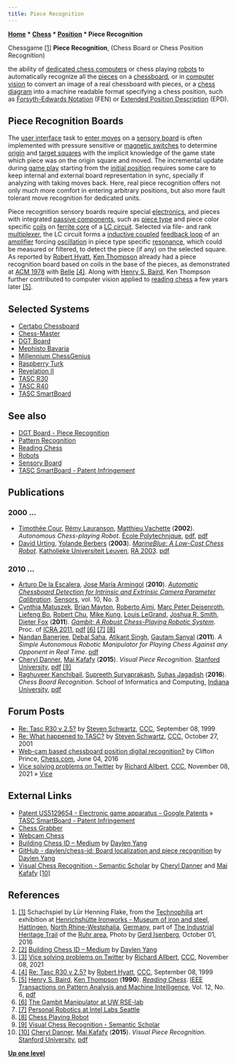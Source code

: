 ```yaml
---
title: Piece Recognition
---
```

**[Home](Home "Home") \* [Chess](Chess "Chess") \* [Position](Chess_Position "Chess Position") \* Piece Recognition**



 [](File:Schachspiel2016Henrichshuette.JPG) Chessgame <a id="cite-note-1" href="#cite-ref-1">[1]</a> 
**Piece Recognition**, (Chess Board or Chess Position Recognition)  

 the ability of [dedicated chess computers](Dedicated_Chess_Computers "Dedicated Chess Computers") or chess playing [robots](Robots "Robots") to automatically recognize all the [pieces](Pieces "Pieces") on a [chessboard](Chessboard "Chessboard"), or in [computer vision](https://en.wikipedia.org/wiki/Computer_vision) to convert an image of a real chessboard with pieces, or a [chess diagram](https://en.wikipedia.org/wiki/Chess_diagram) into a machine readable format specifying a chess position, such as [Forsyth-Edwards Notation](Forsyth-Edwards_Notation "Forsyth-Edwards Notation") (FEN) or [Extended Position Description](Extended_Position_Description "Extended Position Description") (EPD). 



## Piece Recognition Boards


The [user interface](User_Interface "User Interface") task to [enter moves](Entering_Moves "Entering Moves") on a [sensory board](Sensory_Board "Sensory Board") is often implemented with pressure sensitive or [magnetic switches](https://en.wikipedia.org/wiki/Magnetic_switch) to determine [origin](Origin_Square "Origin Square") and [target squares](Target_Square "Target Square") with the implicit knowledge of the game state which piece was on the origin square and moved. The incremental update during [game play](Chess_Game "Chess Game") starting from the [initial position](Initial_Position "Initial Position") requires some care to keep internal and external board representation in sync, specially if analyzing with taking moves back. Here, real piece recognition offers not only much more comfort in entering arbitrary positions, but also more fault tolerant move recognition for dedicated units.


Piece recognition sensory boards require special [electronics](https://en.wikipedia.org/wiki/Electronics), and pieces with integrated [passive components](https://en.wikipedia.org/wiki/Electronic_component#Passive_components), such as [piece type](Pieces#PieceTypeCoding "Pieces") and piece color specific [coils](https://en.wikipedia.org/wiki/Coil) on [ferrite core](https://en.wikipedia.org/wiki/Ferrite_core) of a [LC circuit](https://en.wikipedia.org/wiki/LC_circuit). Selected via file- and rank [multiplexer](https://en.wikipedia.org/wiki/Multiplexer), the LC circuit forms a [inductive coupled](https://en.wikipedia.org/wiki/Inductive_coupling) [feedback loop](https://en.wikipedia.org/wiki/Feedback) of an [amplifier](https://en.wikipedia.org/wiki/Amplifier) forcing [oscillation](https://en.wikipedia.org/wiki/Oscillation) in piece type specific [resonance](https://en.wikipedia.org/wiki/Resonance), which could be measured or filtered, to detect the piece (if any) on the selected square. As reported by [Robert Hyatt](Robert_Hyatt "Robert Hyatt"), [Ken Thompson](Ken_Thompson "Ken Thompson") already had a piece recognition board based on coils in the base of the pieces, as demonstrated at [ACM 1978](ACM_1978 "ACM 1978") with [Belle](Belle "Belle") <a id="cite-note-4" href="#cite-ref-4">[4]</a>. Along with [Henry S. Baird](Mathematician#HSBaird "Mathematician"), Ken Thompson further contributed to computer vision applied to [reading chess](Algebraic_Chess_Notation#ReadingChess "Algebraic Chess Notation") a few years later <a id="cite-note-5" href="#cite-ref-5">[5]</a>. 



## Selected Systems


* [Certabo Chessboard](Certabo_Chessboard "Certabo Chessboard")
* [Chess-Master](Chess-Master "Chess-Master")
* [DGT Board](DGT_Board "DGT Board")
* [Mephisto Bavaria](Mephisto_Module_Systems "Mephisto Module Systems")
* [Millennium ChessGenius](Millennium_ChessGenius "Millennium ChessGenius")
* [Raspberry Turk](Raspberry_Turk "Raspberry Turk")
* [Revelation II](Revelation_II "Revelation II")
* [TASC R30](TASC_R30 "TASC R30")
* [TASC R40](TASC_R40 "TASC R40")
* [TASC SmartBoard](TASC_SmartBoard "TASC SmartBoard")


## See also


* [DGT Board - Piece Recognition](DGT_Board#PieceRecognition "DGT Board")
* [Pattern Recognition](Pattern_Recognition "Pattern Recognition")
* [Reading Chess](Algebraic_Chess_Notation#ReadingChess "Algebraic Chess Notation")
* [Robots](Robots "Robots")
* [Sensory Board](Sensory_Board "Sensory Board")
* [TASC SmartBoard - Patent Infringement](TASC_SmartBoard#PatentInfringement "TASC SmartBoard")


## Publications


### 2000 ...


* [Timothée Cour](https://scholar.google.com/citations?user=pkFzb9QAAAAJ), [Rémy Lauranson](https://www.linkedin.com/in/r%C3%A9my-lauranson-3799a623/), [Matthieu Vachette](http://fr.linkedin.com/pub/matthieu-vachette/1b/bb5/571) (**2002**). *Autonomous Chess-playing Robot*. [École Polytechnique](https://en.wikipedia.org/wiki/%C3%89cole_Polytechnique), [pdf](http://www.timotheecour.com/papers/ChessAutonomousRobot.pdf), [pdf](https://pdfs.semanticscholar.org/57e7/9b85d53597d59a1009ea964876de260935ea.pdf)
* [David Urting](http://be.linkedin.com/pub/david-urting/4/82b/448), [Yolande Berbers](http://distrinet.cs.kuleuven.be/people/showMember.do?memberID=u0006685) (**2003**). *[MarineBlue: A Low-Cost Chess Robot](https://lirias.kuleuven.be/handle/123456789/132621?mode=full&submit_simple=Show+full+item+record)*. [Katholieke Universiteit Leuven](https://en.wikipedia.org/wiki/Katholieke_Universiteit_Leuven), [RA 2003](http://dblp.uni-trier.de/db/conf/ra/ra2003.html#UrtingB03). [pdf](http://citeseerx.ist.psu.edu/viewdoc/download;jsessionid=CE76646F8F250AB5DAA36951D4D28335?doi=10.1.1.83.6961&rep=rep1&type=pdf)


### 2010 ...


* [Arturo De la Escalera](https://www.linkedin.com/in/arturo-de-la-escalera-hueso-b82a0138/), [Jose María Armingol](https://scholar.google.com/citations?user=VBUqG3AAAAAJ) (**2010**). *[Automatic Chessboard Detection for Intrinsic and Extrinsic Camera Parameter Calibration](http://www.mdpi.com/1424-8220/10/3/2027)*. [Sensors](https://en.wikipedia.org/wiki/Sensors_(journal)), vol. 10, No. 3
* [Cynthia Matuszek](http://www.cs.washington.edu/homes/cynthia/), [Brian Mayton](http://bdm.cc/), [Roberto Aimi](http://web.media.mit.edu/~roberto/), [Marc Peter Deisenroth](http://www.ias.informatik.tu-darmstadt.de/Team/MarcDeisenroth), [Liefeng Bo](http://www.cs.washington.edu/homes/lfb/), [Robert Chu](http://www.linkedin.com/pub/robert-chu/2a/6bb/714), [Mike Kung](http://www.linkedin.com/pub/mike-kung/14/2a5/89a), [Louis LeGrand](http://www.informatik.uni-trier.de/~ley/db/indices/a-tree/l/LeGrand:Louis.html), [Joshua R. Smith](http://web.media.mit.edu/~jrs/), [Dieter Fox](http://www.cs.washington.edu/homes/fox/) (**2011**). *[Gambit: A Robust Chess-Playing Robotic System](http://www.cs.washington.edu/ai/Mobile_Robotics//projects/gambit/abstracts/chess-icra-11.abstract.html)*. Proc. of [ICRA 2011](http://www.icra2011.org/), [pdf](http://www.cs.washington.edu/ai/Mobile_Robotics/postscripts/chess-icra-11.pdf) <a id="cite-note-6" href="#cite-ref-6">[6]</a> <a id="cite-note-7" href="#cite-ref-7">[7]</a> <a id="cite-note-8" href="#cite-ref-8">[8]</a>
* [Nandan Banerjee](https://scholar.google.com/citations?user=c9eehXcAAAAJ&hl=en), [Debal Saha](https://www.linkedin.com/in/debalsaha/?ppe=1), [Atikant Singh](https://scholar.google.co.in/citations?user=vyadjhgAAAAJ&hl=en), [Gautam Sanyal](https://scholar.google.co.in/citations?user=W4uu_30AAAAJ&hl=en) (**2011**). *A Simple Autonomous Robotic Manipulator for Playing Chess Against any Opponent in Real Time*. [pdf](http://nandanbanerjee.com/files/ICCVR-08AUG12-011%20paper.pdf)
* [Cheryl Danner](https://www.linkedin.com/in/cheryl-danner-b315bb5/), [Mai Kafafy](https://scholar.google.com.eg/citations?user=IiJjdPsAAAAJ&hl=en) (**2015**). *Visual Piece Recognition*. [Stanford University](Stanford_University "Stanford University"), [pdf](https://web.stanford.edu/class/ee368/Project_Spring_1415/Reports/Danner_Kafafy.pdf) <a id="cite-note-9" href="#cite-ref-9">[9]</a>
* [Raghuveer Kanchibail](https://www.linkedin.com/in/raghuveerkanchibail/), [Supreeth Suryaprakash](https://www.linkedin.com/in/supreethprakash/), [Suhas Jagadish](https://www.linkedin.com/in/jsuhas89/) (**2016**). *Chess Board Recognition*. School of Informatics and Computing, [Indiana University](https://en.wikipedia.org/wiki/Indiana_University), [pdf](http://vision.soic.indiana.edu/b657/sp2016/projects/rkanchib/paper.pdf)


## Forum Posts


* [Re: Tasc R30 v 2.5?](https://www.stmintz.com/ccc/index.php?id=67834) by [Steven Schwartz](Steven_Schwartz "Steven Schwartz"), [CCC](CCC "CCC"), September 08, 1999
* [Re: What happened to TASC?](https://www.stmintz.com/ccc/index.php?id=194531) by [Steven Schwartz](Steven_Schwartz "Steven Schwartz"), [CCC](CCC "CCC"), October 27, 2001
* [Web-cam based chessboard position digital recognition?](https://www.chess.com/forum/view/chess-equipment/web-cam-based-chessboard-position-digital-recognition) by Clifton Prince, [Chess.com](index.php?title=Chess.com&action=edit&redlink=1 "Chess.com (page does not exist)"), June 04, 2016
* [Vice solving problems on Twitter](https://www.talkchess.com/forum3/viewtopic.php?f=7&t=78620) by [Richard Allbert](Richard_Allbert "Richard Allbert"), [CCC](CCC "CCC"), November 08, 2021 » [Vice](Vice "Vice")


## External Links


* [Patent US5129654 - Electronic game apparatus - Google Patents](http://www.google.com/patents/US5129654) » [TASC SmartBoard - Patent Infringement](TASC_SmartBoard#PatentInfringement "TASC SmartBoard")
* [Chess Grabber](http://chessgrabber.nicolaas.net/acknowledgements)
* [Webcam Chess](http://webcamchess.fr/)
* [Building Chess ID – Medium](https://medium.com/@daylenyang/building-chess-id-99afa57326cd) by [Daylen Yang](Daylen_Yang "Daylen Yang")
* [GitHub - daylen/chess-id: Board localization and piece recognition](https://github.com/daylen/chess-id) by [Daylen Yang](Daylen_Yang "Daylen Yang")
* [Visual Chess Recognition - Semantic Scholar](https://www.semanticscholar.org/paper/Visual-Chess-Recognition-Danner-Kafafy/84f766e32665138f78bdc61486ca13a52bbc7d39) by [Cheryl Danner](https://www.linkedin.com/in/cheryl-danner-b315bb5/) and [Mai Kafafy](https://scholar.google.com.eg/citations?user=IiJjdPsAAAAJ&hl=en) <a id="cite-note-10" href="#cite-ref-10">[10]</a>


## References


1. <a id="cite-ref-1" href="#cite-note-1">[1]</a> Schachspiel by Lür Henning Flake, from the [Technophilia](https://www.lwl.org/industriemuseum/standorte/henrichshuette-hattingen/sonderausstellung/technophilia) art exhibition at [Henrichshütte Ironworks - Museum of iron and steel](Category:Henrichsh%C3%BCtte "Category:Henrichshütte"), [Hattingen](https://en.wikipedia.org/wiki/Hattingen), [North Rhine-Westphalia](https://en.wikipedia.org/wiki/North_Rhine-Westphalia), [Germany](https://en.wikipedia.org/wiki/Germany), part of [The Industrial Heritage Trail](Category:Industrial_Heritage_Trail "Category:Industrial Heritage Trail") of the [Ruhr area](https://en.wikipedia.org/wiki/Ruhr), Photo by [Gerd Isenberg](Gerd_Isenberg "Gerd Isenberg"), October 01, 2016
2. <a id="cite-ref-2" href="#cite-note-2">[2]</a> [Building Chess ID – Medium](https://medium.com/@daylenyang/building-chess-id-99afa57326cd) by [Daylen Yang](Daylen_Yang "Daylen Yang")
3. <a id="cite-ref-3" href="#cite-note-3">[3]</a> [Vice solving problems on Twitter](https://www.talkchess.com/forum3/viewtopic.php?f=7&t=78620) by [Richard Allbert](Richard_Allbert "Richard Allbert"), [CCC](CCC "CCC"), November 08, 2021
4. <a id="cite-ref-4" href="#cite-note-4">[4]</a> [Re: Tasc R30 v 2.5?](https://www.stmintz.com/ccc/index.php?id=67909) by [Robert Hyatt](Robert_Hyatt "Robert Hyatt"), [CCC](CCC "CCC"), September 08, 1999
5. <a id="cite-ref-5" href="#cite-note-5">[5]</a> [Henry S. Baird](Mathematician#HSBaird "Mathematician"), [Ken Thompson](Ken_Thompson "Ken Thompson") (**1990**). *[Reading Chess](http://doc.cat-v.org/bell_labs/reading_chess/)*. [IEEE Transactions on Pattern Analysis and Machine Intelligence](IEEE#TPAMI "IEEE"), Vol. 12, No. 6, [pdf](http://doc.cat-v.org/bell_labs/reading_chess/reading_chess.pdf)
6. <a id="cite-ref-6" href="#cite-note-6">[6]</a> [The Gambit Manipulator at UW RSE-lab](http://www.cs.washington.edu/ai/Mobile_Robotics//projects/gambit/)
7. <a id="cite-ref-7" href="#cite-note-7">[7]</a> [Personal Robotics at Intel Labs Seattle](http://www.seattle.intel-research.net/robotics/)
8. <a id="cite-ref-8" href="#cite-note-8">[8]</a> [Chess Playing Robot](http://www.chessplayingrobot.com/)
9. <a id="cite-ref-9" href="#cite-note-9">[9]</a> [Visual Chess Recognition - Semantic Scholar](https://www.semanticscholar.org/paper/Visual-Chess-Recognition-Danner-Kafafy/84f766e32665138f78bdc61486ca13a52bbc7d39)
10. <a id="cite-ref-10" href="#cite-note-10">[10]</a>  [Cheryl Danner](https://www.linkedin.com/in/cheryl-danner-b315bb5/), [Mai Kafafy](https://scholar.google.com.eg/citations?user=IiJjdPsAAAAJ&hl=en) (**2015**). *Visual Piece Recognition*. [Stanford University](Stanford_University "Stanford University"), [pdf](https://web.stanford.edu/class/ee368/Project_Spring_1415/Reports/Danner_Kafafy.pdf)

**[Up one level](Chess_Position "Chess Position")**







 
